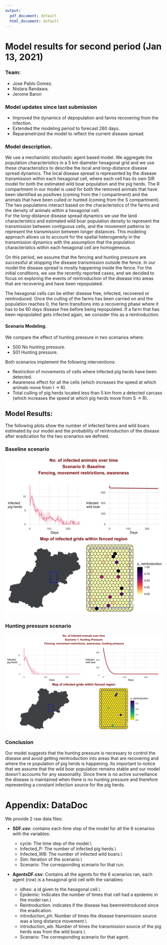 ```yaml
---
output:
  pdf_document: default
  html_document: default
---
```

# Model results for second period (Jan 13, 2021)

### Team:

-   Jose Pablo Gomez.
-   Nistara Randawa.
-   Jerome Baron

### Model updates since last submission
  
  - Improved the dynamics of depopulation and farms recovering from the infection.
  - Extended the modeling period to forecast 260 days.  
  - Reparametrized the model to reflect the current disease spread.

### Model description.

We use a mechanistic stochastic agent based model. We aggregate the population characteristics in a 5 km diameter hexagonal grid and we use these characteristics to describe the local and long-distance disease spread dynamics. The local disease spread is represented by the disease transmission within each hexagonal cell, where each cell has its own SIR model for both the estimated wild boar population and the pig herds. The R compartment in our model is used for both the removed animals that have been identified as positives (coming from the I compartment) and the animals that have been culled or hunted (coming from the S compartment). 
The two populations interact based on the characteristics of the farms and the density of animals within a hexagonal cell.\
For the long-distance disease spread dynamics we use the land characteristics and estimated wild boar population density to represent the transmission between contiguous cells, and the movement patterns to represent the transmission between longer distances. This modeling approach allows us to account for the spatial heterogeneity in the transmission dynamics with the assumption that the population characteristics within each hexagonal cell are homogeneous.

On this period, we assume that the fencing and hunting pressure are successful at stopping the disease transmission outside the fence. In our model the disease spread is mostly happening inside the fence. For the initial conditions, we use the recently reported cases, and we decided to focus on exploring the events of reintroduction of the disease into areas that are recovering and have been repopulated.

The hexagonal cells can be either disease free, infected, recovered or reintroduced. Once the culling of the farms has been carried on and the population reaches 0, the farm transitions into a recovering phase where it has to be 60 days disease free before being repopulated. If a farm that has been repopulated gets infected again, we consider this as a reintroduction.


#### Scenario Modeling.

We compare the effect of hunting pressure in two scenarios where:
  
  - S00 No hunting pressure.  
  - S01 Hunting pressure.  
  
Both scenarios implement the following interventions:
  
  - Restriction of movements of cells where infected pig herds have been detected.
  - Awareness effect for all the cells (which increases the speed at which animals move from I -> R). 
  - Total culling of pig herds located less than 5 km from a detected carcass (which increases the speed at which pig herds move from S -> R).  

## Model Results:

The following plots show the number of infected farms and wild boars estimated by our model and the probability of reintroduction of the disease after eradication for the two scenarios we defined.  

### Baseline scenario

![](fig_S0_infected-animals.png)

### Hunting pressure scenario

![](fig_S1_infected-animals.png)


### Conclusion

Our model suggests that the hunting pressure is necessary to control the disease and avoid getting reintroduction into areas that are recovering and where the re population of pig herds is happening. Its important to notice that we assume that the wild boar population remains stable and our model doesn't accounts for any seasonality. Since there is no active surveillance the disease is maintained when there is no hunting pressure and therefore representing a constant infection source for the pig herds.



# Appendix: DataDoc

We provide 2 raw data files:

-   **SDF.csv**: contains each time step of the model for all the 6 scenarios with the variables:

    -   cycle: The time step of the model.\
    -   Infected\_P: The number of infected pig herds.\
    -   Infected\_WB: The number of infected wild boars.\
    -   Sim: Iteration of the scenario.\
    -   Scenario: The corresponding scenario for that run.  

-   **AgentsDF.csv**: Contains all the agents for the 6 scenarios ran, each agent (row) is a hexagonal grid cell with the variables:

    -   idhex: a id given to the hexagonal cell.\
    -   Epidemic: Indicates the number of times that cell had a epidemic in the model ran.\  
    -   Reintroduction: indicates if the disease has beenreintroduced since the eradication.  
    -   introduction\_ph: Number of times the disease transmission source was a long distance movement.\
    -   introduction\_wb: Number of times the transmission source of the pig herds was from the wild boars.\
    -   Scenario: The corresponding scenario for that agent.